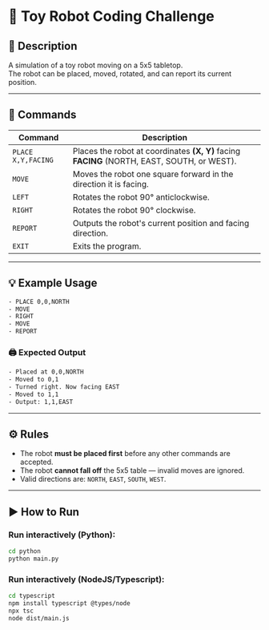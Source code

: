 # 🧸 Toy Robot Coding Challenge

## 📖 Description
A simulation of a toy robot moving on a 5x5 tabletop.  
The robot can be placed, moved, rotated, and can report its current position.

---

## 🧩 Commands

| Command | Description |
|----------|--------------|
| `PLACE X,Y,FACING` | Places the robot at coordinates **(X, Y)** facing **FACING** (NORTH, EAST, SOUTH, or WEST). |
| `MOVE` | Moves the robot one square forward in the direction it is facing. |
| `LEFT` | Rotates the robot 90° anticlockwise. |
| `RIGHT` | Rotates the robot 90° clockwise. |
| `REPORT` | Outputs the robot's current position and facing direction. |
| `EXIT` | Exits the program. |

---

## 💡 Example Usage
```bash
- PLACE 0,0,NORTH
- MOVE
- RIGHT
- MOVE
- REPORT
```

### 🖨️ Expected Output
```bash
- Placed at 0,0,NORTH
- Moved to 0,1
- Turned right. Now facing EAST
- Moved to 1,1
- Output: 1,1,EAST
```
---

## ⚙️ Rules

- The robot **must be placed first** before any other commands are accepted.  
- The robot **cannot fall off** the 5x5 table — invalid moves are ignored.  
- Valid directions are: `NORTH`, `EAST`, `SOUTH`, `WEST`.

---

## ▶️ How to Run 

### Run interactively (Python):
```bash
cd python
python main.py
```

### Run interactively (NodeJS/Typescript):
```bash
cd typescript
npm install typescript @types/node
npx tsc
node dist/main.js
```